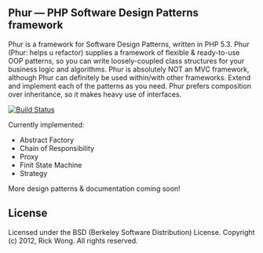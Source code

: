 Phur — PHP Software Design Patterns framework
---------------------------------------------
Phur is a framework for Software Design Patterns, written in PHP 5.3. Phur (Phur: helps u refactor) supplies a framework of flexible & ready-to-use OOP patterns, so you can write loosely-coupled class structures for your business logic and algorithms. Phur is absolutely NOT an MVC framework, although Phur can definitely be used within/with other frameworks. Extend and implement each of the patterns as you need. Phur prefers composition over inheritance, so it makes heavy use of interfaces.

[![Build Status](https://secure.travis-ci.org/RickWong/Phur.png)](https://travis-ci.org/RickWong/Phur)

Currently implemented:
* Abstract Factory
* Chain of Responsibility
* Proxy
* Finit State Machine
* Strategy

More design patterns & documentation coming soon!

License
-------
Licensed under the BSD (Berkeley Software Distribution) License.
Copyright (c) 2012, Rick Wong. All rights reserved.
